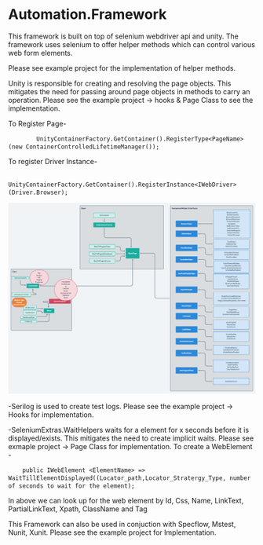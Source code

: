 # Automation.Framework

This framework is built on top of selenium webdriver api and unity. The framework uses selenium to offer helper methods which can control 
various web form elements. 

Please see example project for the implementation of helper methods. 

Unity is responsible for creating and resolving the page objects. This mitigates the need for passing around page objects in methods to 
carry an operation. Please see the example project -> hooks & Page Class to see the implementation. 

To Register Page-

            UnityContainerFactory.GetContainer().RegisterType<PageName>(new ContainerControlledLifetimeManager());
            
To register Driver Instance-

            UnityContainerFactory.GetContainer().RegisterInstance<IWebDriver>(Driver.Browser);

![](Automation.Framework.png)

-Serilog is used to create test logs. Please see the example project -> Hooks for implementation. 

-SeleniumExtras.WaitHelpers waits for a element for x seconds before it is displayed/exists. This mitigates the need to create implicit waits. Please see exmaple project -> Page Class for implementation. 
To create a WebElement -

        public IWebElement <ElementName> => WaitTillElementDisplayed((Locator_path,Locator_Stratergy_Type, number of seconds to wait for the element); 
In above we can look up for the web element by Id, Css, Name, LinkText, PartialLinkText, Xpath, ClassName and Tag


This Framework can also be used in conjuction with Specflow, Mstest, Nunit, Xunit. Please see the example project for Implementation.
